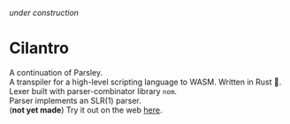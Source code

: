 *under construction*

# Cilantro
A continuation of Parsley. <br>
A transpiler for a high-level scripting language to WASM. Written in Rust 🦀. <br>
Lexer built with parser-combinator library `nom`. <br>
Parser implements an SLR(1) parser. <br>
(**not yet made**) Try it out on the web [here](www.soon.tm).
